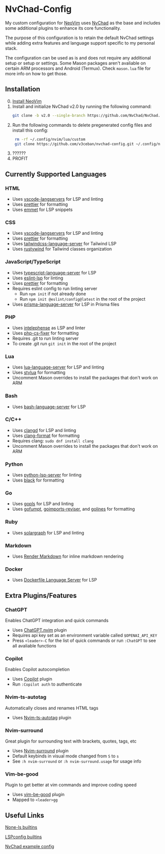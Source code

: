 # NvChad-Config

My custom configuration for [NeoVim](https://neovim.io/) uses
[NvChad](https://nvchad.com/) as the base and includes some additional
plugins to enhance its core functionality.

The purpose of this configuration is to retain the default NvChad settings
while adding extra features and language support specific to my personal stack.

The configuration can be used as is and does not require any additional
setup or setup or settings. Some Mason packages aren't avaliable on certain ARM
processors and Android (Termux). Check `mason.lua` file for more info on how to get those.

## Installation

0. [Install NeoVim](https://github.com/neovim/neovim/wiki/Installing-Neovim)
1. Install and initialize NvChad v2.0 by running the following command:
   ```sh
   git clone -b v2.0 --single-branch https://github.com/NvChad/NvChad.git ~/.config/nvim && nvim
   ```
2. Run the following commands to delete pregenerated config files and install this config:
   ```sh
    rm -rf ~/.config/nvim/lua/custom
    git clone https://github.com/v3ceban/nvchad-config.git ~/.config/nvim/lua/custom
   ```
3. ??????
4. PROFIT

## Currently Supported Languages

### HTML

- Uses [vscode-langservers](https://github.com/hrsh7th/vscode-langservers-extracted)
  for LSP and linting
- Uses [prettier](https://prettier.io) for formatting
- Uses [emmet](https://github.com/olrtg/emmet-language-server) for LSP snippets

### CSS

- Uses [vscode-langservers](https://github.com/hrsh7th/vscode-langservers-extracted)
  for LSP and linting
- Uses [prettier](https://prettier.io) for formatting
- Uses [tailwindcss-language-server](https://github.com/tailwindlabs/tailwindcss-intellisense) for Tailwind LSP
- Uses [rustywind](https://github.com/avencera/rustywind) for Tailwind classes organization

### JavaScript/TypeScript

- Uses
  [typescript-language-server](https://github.com/typescript-language-server/typescript-language-server)
  for LSP
- Uses [eslint-lsp](https://github.com/Microsoft/vscode-eslint) for linting
- Uses [prettier](https://prettier.io) for formatting
- Requires eslint config to run linting server
  - Run `npm init` if not already done
  - Run `npm init @eslint/config@latest` in the root of the project
- Uses [prisma-language-server](https://github.com/prisma/language-tools) for LSP in Prisma files

### PHP

- Uses [intelephense](https://intelephense.com/) as LSP and linter
- Uses [php-cs-fixer](https://github.com/PHP-CS-Fixer/PHP-CS-Fixer) for formatting
- Requires .git to run linting server
- To create .git run `git init` in the root of the project

### Lua

- Uses [lua-language-server](https://github.com/LuaLS/lua-language-server) for
  LSP and linting
- Uses [stylua](https://github.com/JohnnyMorganz/StyLua) for formatting
- Uncomment Mason overrides to install the packages that don't work on ARM

### Bash

- Uses [bash-language-server](https://github.com/bash-lsp/bash-language-server)
  for LSP

### C/C++

- Uses [clangd](https://clangd.llvm.org) for LSP and linting
- Uses [clang-format](https://pypi.org/project/clang-format/) for formatting
- Requires clang: `sudo dnf install clang`
- Uncomment Mason overrides to install the packages that don't work on ARM

### Python

- Uses [python-lsp-server](https://github.com/python-lsp/python-lsp-server) for linting
- Uses [black](https://pypi.org/project/black/) for formatting

### Go

- Uses [gopls](https://pkg.go.dev/golang.org/x/tools/gopls) for LSP and linting
- Uses [gofumpt](https://pkg.go.dev/mvdan.cc/gofumpt),
  [goimports-reviser](https://github.com/incu6us/goimports-reviser),
  and [golines](https://github.com/segmentio/golines) for formatting

### Ruby

- Uses [solargraph](https://solargraph.org) for LSP and linting

### Markdown

- Uses [Render Markdown](https://github.com/MeanderingProgrammer/render-markdown.nvim) for inline markdown rendering

### Docker

- Uses [Dockerfile Language Server](https://github.com/rcjsuen/dockerfile-language-server-nodejs) for LSP

## Extra Plugins/Features

### ChatGPT

Enables ChatGPT integration and quick commands

- Uses [ChatGPT.nvim](https://github.com/jackmort/chatgpt.nvim) plugin
- Requires api key set as an environment variable called `$OPENAI_API_KEY`
- Press `<leader>-C` for the list of quick commands or run `:ChatGPT` to see
  all avaliable functions

### Copilot

Enables Copilot autocompletion

- Uses [Copilot](https://github.com/github/copilot.vim) plugin
- Run `:Copilot auth` to authenticate

### Nvim-ts-autotag

Automatically closes and renames HTML tags

- Uses [Nvim-ts-autotag](https://github.com/windwp/nvim-ts-autotag) plugin

### Nvim-surround

Great plugin for surrounding text with brackets, quotes, tags, etc

- Uses [Nvim-surround](https://github.com/kylechui/nvim-surround) plugin
- Default keybinds in visual mode changed from `S` to `s`
- See `:h nvim-surround` or `:h nvim-surround.usage` for usage info

### Vim-be-good

Plugin to get better at vim commands and improve coding speed

- Uses [vim-be-good](https://github.com/ThePrimeagen/vim-be-good) plugin
- Mapped to `<leader>gg`

## Useful Links

[None-ls builtins](https://github.com/nvimtools/none-ls.nvim/blob/main/doc/BUILTINS.md)

[LSPconfig builtins](https://github.com/neovim/nvim-lspconfig/blob/master/doc/configs.md)

[NvChad example config](https://github.com/NvChad/example_config/tree/v2.0)
